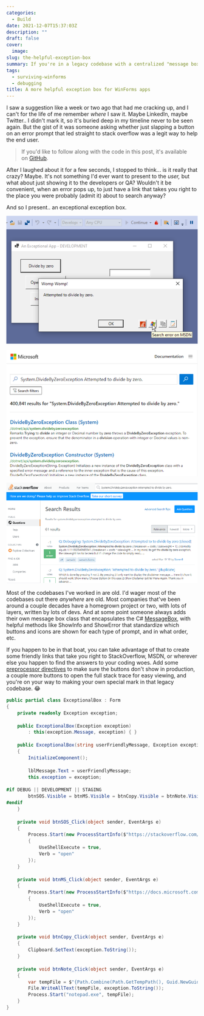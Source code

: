 ```yaml
---
categories:
  - Build
date: 2021-12-07T15:37:03Z
description: ""
draft: false
cover:
  image:
slug: the-helpful-exception-box
summary: If you're in a legacy codebase with a centralized "message box" form, why not add some features that make it work for you? 😏
tags:
  - surviving-winforms
  - debugging
title: A more helpful exception box for WinForms apps
---
```

I saw a suggestion like a week or two ago that had me cracking up, and I can't for the life of me remember _where_ I saw it. Maybe LinkedIn, maybe Twitter.. I didn't mark it, so it's buried deep in my timeline never to be seen again. But the gist of it was someone asking whether just slapping a button on an error prompt that led straight to stack overflow was a legit way to help the end user.

> If you'd like to follow along with the code in this post, it's available on [GitHub](https://github.com/grantwinney/Surviving-WinForms/tree/master/Debugging/Misc/MessageBoxForDevs).

After I laughed about it for a few seconds, I stopped to think... is it really that crazy? Maybe. It's not something I'd ever want to present to the _user,_ but what about just showing it to the developers or QA? Wouldn't it be convenient, when an error pops up, to just have a link that takes you right to the place you were probably (admit it) about to search anyway?

And so I present.. an exceptional exception box.

![](image-1.png)

![](image-4.png)

![](image-3.png)

Most of the codebases I've worked in are old. I'd wager most of the codebases out there _anywhere_ are old. Most companies that've been around a couple decades have a homegrown project or two, with lots of layers, written by lots of devs. And at some point someone always adds their own message box class that encapsulates the C# [MessageBox](https://docs.microsoft.com/en-us/dotnet/api/system.windows.forms.messagebox?view=windowsdesktop-6.0), with helpful methods like ShowInfo and ShowError that standardize which buttons and icons are shown for each type of prompt, and in what order, etc.

If you happen to be in that boat, you can take advantage of that to create some friendly links that take you right to StackOverflow, MSDN, or wherever else you happen to find the answers to your coding woes. Add some [preprocessor directives](https://docs.microsoft.com/en-us/dotnet/csharp/language-reference/preprocessor-directives#conditional-compilation) to make sure the buttons don't show in production, a couple more buttons to open the full stack trace for easy viewing, and you're on your way to making your own special mark in that legacy codebase. 😂

```csharp
public partial class ExceptionalBox : Form
{
    private readonly Exception exception;

    public ExceptionalBox(Exception exception)
        : this(exception.Message, exception) { }

    public ExceptionalBox(string userFriendlyMessage, Exception exception)
    {
        InitializeComponent();
            
        lblMessage.Text = userFriendlyMessage;
        this.exception = exception;

#if DEBUG || DEVELOPMENT || STAGING
        btnSOS.Visible = btnMS.Visible = btnCopy.Visible = btnNote.Visible = true;
#endif
    }

    private void btnSOS_Click(object sender, EventArgs e)
    {
        Process.Start(new ProcessStartInfo($"https://stackoverflow.com/search?q={exception.GetType()}+{exception?.Message.Replace(' ', '+')}")
        {
            UseShellExecute = true,
            Verb = "open"
        });
    }

    private void btnMS_Click(object sender, EventArgs e)
    {
        Process.Start(new ProcessStartInfo($"https://docs.microsoft.com/en-us/search/?terms={exception.GetType()}+{exception?.Message.Replace(" ", "%20")}")
        {
            UseShellExecute = true,
            Verb = "open"
        });
    }

    private void btnCopy_Click(object sender, EventArgs e)
    {
        Clipboard.SetText(exception.ToString());
    }

    private void btnNote_Click(object sender, EventArgs e)
    {
        var tempFile = $"{Path.Combine(Path.GetTempPath(), Guid.NewGuid().ToString())}.txt";
        File.WriteAllText(tempFile, exception.ToString());
        Process.Start("notepad.exe", tempFile);
    }
}
```

